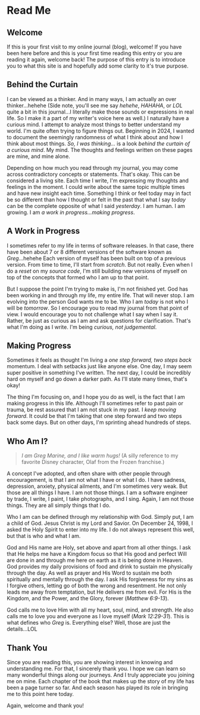 # Read Me

## Welcome

If this is your first visit to my online journal (blog), welcome! If you have been here before and this is your first time reading this entry or you are reading it again, welcome back! The purpose of this entry is to introduce you to what this site is and hopefully add some clarity to it's true purpose.

## Behind the Curtain

I can be viewed as a thinker. And in many ways, I am actually an over thinker...hehehe (Side note, you'll see me say *hehehe*, *HAHAHA*, or *LOL* quite a bit in this journal...I literally make those sounds or expressions in real life. So I make it a part of my writer's voice here as well.) I naturally have a curious mind. I attempt to analyze most things to better understand my world. I'm quite often trying to figure things out. Beginning in 2024, I wanted to document the seemingly randomness of what I think about and how I think about most things. *So, I was thinking...* is a look *behind the curtain of a curious mind*. My mind. The thoughts and feelings written on these pages are mine, and mine alone.

Depending on how much you read through my journal, you may come across contradictory concepts or statements. That's okay. This can be considered a living site. Each time I write, I'm expressing my thoughts and feelings in the moment. I could write about the same topic multiple times and have new insight each time. Something I think or feel today may in fact be so different than how I thought or felt in the past that what I say *today* can be the complete opposite of what I said *yesterday*. I am human. I am growing. I am *a work in progress...making progress*.

## A Work in Progress

I sometimes refer to my life in terms of software releases. In that case, there have been about 7 or 8 different versions of the software known as *Greg*...hehehe Each version of myself has been built on top of a previous version. From time to time, I'll start from *scratch*. But not really. Even when I do a *reset* on my *source code*, I'm still building new versions of myself on top of the concepts that formed who I am up to that point.

But I suppose the point I'm trying to make is, I'm not finished yet. God has been working in and through my life, my entire life. That will never stop. I am evolving into the person God wants me to be. Who I am *today* is not who I will be *tomorrow*. So I encourage you to read my journal from that point of view. I would encourage you to not challenge what I say when I say it. Rather, be just as curious as I am and ask questions for clarification. That's what I'm doing as I write. I'm being *curious, not judgemental*.

## Making Progress

Sometimes it feels as thought I'm living a *one step forward, two steps back* momentum. I deal with setbacks just like anyone else. One day, I may seem super positive in something I've written. The next day, I could be incredibly hard on myself and go down a darker path. As I'll state many times, that's okay!

The thing I'm focusing on, and I hope you do as well, is the fact that I am making progress in this life. Although I'll sometimes refer to past pain or trauma, be rest assured that I am not stuck in my past. I *keep moving forward*. It could be that I'm taking that one step forward and two steps back some days. But on other days, I'm sprinting ahead hundreds of steps.

## Who Am I?

> *I am Greg Marine, and I like warm hugs!* (A silly reference to my favorite Disney character, Olaf from the Frozen franchise.)

A concept I've adopted, and often share with other people through encouragement, is that I am not what I have or what I do. I have sadness, depression, anxiety, physical ailments, and I'm sometimes very weak. But those are all things I have. I am not those things. I am a software engineer by trade, I write, I paint, I take photographs, and I sing. Again, I am not those things. They are all simply things that I do.

Who I am can be defined through my relationship with God. Simply put, I am a child of God. Jesus Christ is my Lord and Savior. On December 24, 1998, I asked the Holy Spirit to enter into my life. I do not always represent this well, but that is who and what I am.

God and His name are Holy, set above and apart from all other things. I ask that He helps me have a Kingdom focus so that His good and perfect Will are done in and through me here on earth as it is being done in Heaven. God provides my daily provisions of food and drink to sustain me physically through the day. As well as prayer and His Word to sustain me both spiritually and mentally through the day. I ask His forgiveness for my sins as I forgive others, letting go of both the wrong and resentment. He not only leads me away from temptation, but He delivers me from evil. For His is the Kingdom, and the Power, and the Glory, forever (*Matthew 6:9-13*).

God calls me to love Him with all my heart, soul, mind, and strength. He also calls me to love you and everyone as I love myself (*Mark 12:29-31*). This is what defines who *Greg* is. Everything else? Well, those are just the details...LOL

## Thank You

Since you are reading this, you are showing interest in knowing and understanding me. For that, I sincerely thank you. I hope we can learn so many wonderful things along our journeys. And I truly appreciate you joining me on mine. Each chapter of the book that makes up the story of my life has been a page turner so far. And each season has played its role in bringing me to this point here today.

Again, welcome and thank you!